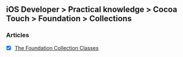 ## iOS Developer > Practical knowledge > Cocoa Touch > Foundation > Collections

### Articles
- [X] [The Foundation Collection Classes](https://www.objc.io/issues/7-foundation/collections/)


